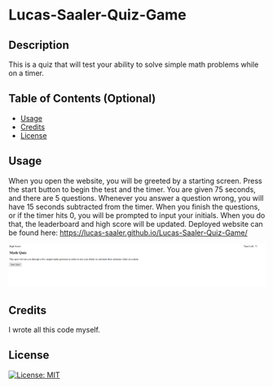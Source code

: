 # Lucas-Saaler-Quiz-Game

## Description

This is a quiz that will test your ability to solve simple math problems while on a timer.

## Table of Contents (Optional)

- [Usage](#usage)
- [Credits](#credits)
- [License](#license)

## Usage

When you open the website, you will be greeted by a starting screen. Press the start button to begin the test and the timer. You are given 75 seconds, and there are 5 questions. Whenever you answer a question wrong, you will have 15 seconds subtracted from the timer. When you finish the questions, or if the timer hits 0, you will be prompted to input your initials. When you do that, the leaderboard and high score will be updated. Deployed website can be found here: https://lucas-saaler.github.io/Lucas-Saaler-Quiz-Game/

![Website Preview](assets/image/website-preview.png)

## Credits

I wrote all this code myself.

## License

[![License: MIT](https://img.shields.io/badge/License-MIT-yellow.svg)](https://opensource.org/licenses/MIT)